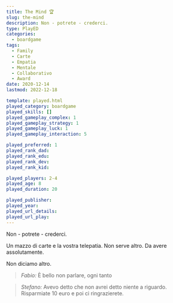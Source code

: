 ```yaml
---
title: The Mind 🏆
slug: the-mind
description: Non - potrete - crederci.
type: PlayED
categories:
  - boardgame
tags:
  - Family
  - Carte
  - Empatia
  - Mentale
  - Collaborativo
  - Award
date: 2020-12-14
lastmod: 2022-12-18

template: played.html
played_category: boardgame
played_skills: []
played_gameplay_complex: 1
played_gameplay_strategy: 1
played_gameplay_luck: 1
played_gameplay_interaction: 5

played_preferred: 1
played_rank_dad: 
played_rank_edu:
played_rank_dev:
played_rank_kid: 

played_players: 2-4
played_age: 8
played_duration: 20

played_publisher: 
played_year: 
played_url_details: 
played_url_play: 
---
```


Non - potrete - crederci.  

Un mazzo di carte e la vostra telepatia.
Non serve altro.
Da avere assolutamente.

Non diciamo altro.

> *Fabio:*
> È bello non parlare, ogni tanto

> *Stefano:*
> Avevo detto che non avrei detto niente a riguardo. Risparmiate 10 euro e poi ci ringrazierete.


